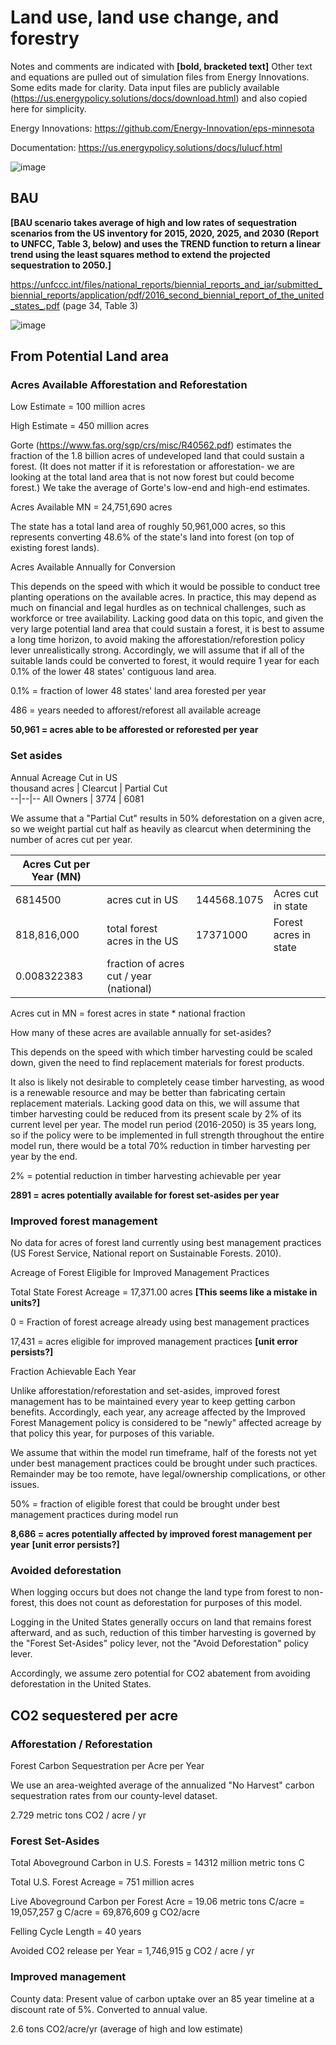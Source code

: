 # Land use, land use change, and forestry

Notes and comments are indicated with **[bold, bracketed text]**
Other text and equations are pulled out of simulation files from Energy Innovations. Some edits made for clarity. Data input files are publicly available (https://us.energypolicy.solutions/docs/download.html) and also copied here for simplicity. 

Energy Innovations: https://github.com/Energy-Innovation/eps-minnesota

Documentation: https://us.energypolicy.solutions/docs/lulucf.html


![image](https://user-images.githubusercontent.com/8172631/123455113-f5334f00-d5a6-11eb-9995-0a0cc6e336f6.png)


## BAU

**[BAU scenario takes average of high and low rates of sequestration scenarios from the US inventory for 2015, 2020, 2025, and 2030 (Report to UNFCC, Table 3, below) and uses the TREND function to return a linear trend using the least squares method to extend the projected sequestration to 2050.]**

https://unfccc.int/files/national_reports/biennial_reports_and_iar/submitted_biennial_reports/application/pdf/2016_second_biennial_report_of_the_united_states_.pdf (page 34, Table 3)

  ![image](https://user-images.githubusercontent.com/8172631/123321446-9dd6a580-d4f8-11eb-930c-e38e907ae229.png)


## From Potential Land area

### Acres Available Afforestation and Reforestation	

Low Estimate = 100 million acres

High Estimate = 450 million acres
		
Gorte (https://www.fas.org/sgp/crs/misc/R40562.pdf) estimates the fraction of the 1.8 billion acres of undeveloped land that could sustain a forest.  (It does not matter if it is reforestation or afforestation- we are looking at the total land area that is not now forest but could become forest.)  We take the average of Gorte's low-end and high-end estimates.		
		
Acres Available	MN = 24,751,690 acres	
		
The state has a total land area of roughly 50,961,000 acres, so this represents converting 48.6% of the state's land into forest (on top of existing forest lands).		
		
Acres Available Annually for Conversion		

This depends on the speed with which it would be possible to conduct tree planting operations on the available acres.  In practice, this may depend as much on financial and legal hurdles as on technical challenges, such as workforce or tree availability.  Lacking good data on this topic, and given the very large potential land area that could sustain a forest, it is best to assume a long time horizon, to avoid making the afforestation/reforestion policy lever unrealistically strong. Accordingly, we will assume that if all of the suitable lands could be converted to forest, it would require 1 year for each 0.1% of the lower 48 states' contiguous land area.		
		
0.1% = fraction of lower 48 states' land area forested per year	

486 = years needed to afforest/reforest all available acreage	
		
**50,961 = acres able to be afforested or reforested per year**	


### Set asides
Annual Acreage Cut in US						
thousand acres | Clearcut | Partial Cut		
--|--|--
All Owners | 3774 | 6081				
						
We assume that a "Partial Cut" results in 50% deforestation on a given acre, so we weight partial cut half as heavily as clearcut when determining the number of acres cut per year.						
						
Acres Cut per Year (MN) |  |  | |
--|--|--|--
6814500	| acres cut in US| 144568.1075 | Acres cut in state	
818,816,000 | total forest acres in the US | 17371000 | Forest acres in state				
0.008322383 | fraction of acres cut / year (national)	|  | 	

Acres cut in MN = forest acres in state * national fraction

How many of these acres are available annually for set-asides?		

This depends on the speed with which timber harvesting could be scaled down, given the need to find replacement materials for forest products.

It also is likely not desirable to completely cease timber harvesting, as wood is a renewable resource and may be better than fabricating certain replacement materials. Lacking good data on this, we will assume that timber harvesting could be reduced from its present scale by 2% of its current level per year. The model run period (2016-2050) is 35 years long, so if the policy were to be implemented in full strength throughout the entire model run, there would be a total 70% reduction in timber harvesting per year by the end.						

2% = potential reduction in timber harvesting achievable per year		

**2891 = acres potentially available for forest set-asides per year**	


### Improved forest management

No data for acres of forest land currently using best management practices (US Forest Service, National report on Sustainable Forests. 2010). 

Acreage of Forest Eligible for Improved Management Practices	
 
Total State Forest Acreage = 17,371.00 acres **[This seems like a mistake in units?]**
 
0 = Fraction of forest acreage already using best management practices

17,431 = acres eligible for improved management practices **[unit error persists?]**


Fraction Achievable Each Year	

Unlike afforestation/reforestation and set-asides, improved forest management has to be maintained every year to keep getting carbon benefits.  Accordingly, each year, any acreage affected by the Improved Forest Management policy is considered to be "newly" affected acreage by that policy this year, for purposes of this variable.	
	
We assume that within the model run timeframe, half of the forests not yet under best management practices could be brought under such practices.  Remainder may be too remote, have legal/ownership complications, or other issues.	
	
50% = fraction of eligible forest that could be brought under best management practices during model run
	
**8,686 = acres potentially affected by improved forest management per year** **[unit error persists?]**


### Avoided deforestation
When logging occurs but does not change the land type from forest to non-forest, this does not count as deforestation for purposes of this model.

Logging in the United States generally occurs on land that remains forest afterward, and as such, reduction of this timber harvesting is governed by the "Forest Set-Asides" policy lever, not the "Avoid Deforestation" policy lever.

Accordingly, we assume zero potential for CO2 abatement from avoiding deforestation in the United States.


## CO2 sequestered per acre

### Afforestation / Reforestation	

Forest Carbon Sequestration per Acre per Year	

We use an area-weighted average of the annualized "No Harvest" carbon sequestration rates from our county-level dataset.	
	
2.729 metric tons CO2 / acre / yr

	
### Forest Set-Asides	
Total Aboveground Carbon in U.S. Forests = 14312 million metric tons C
	
Total U.S. Forest Acreage = 751	million acres
	
Live Aboveground Carbon per Forest Acre	= 19.06	metric tons C/acre =  19,057,257 g C/acre =  69,876,609 g CO2/acre
	
Felling Cycle Length = 40 years
	
Avoided CO2 release per Year =  1,746,915 g CO2 / acre / yr

### Improved management

County data: Present value of carbon uptake over an 85 year timeline at a discount rate of 5%. Converted to annual value.

2.6 tons CO2/acre/yr (average of high and low estimate)
